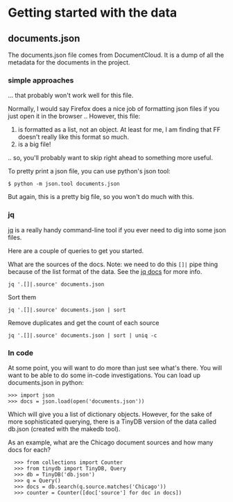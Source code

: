 # Getting started with the data

## documents.json

The documents.json file comes from DocumentCloud. It is a dump of all the metadata for the documents in the project.

### simple approaches

... that probably won't work well for this file.

Normally, I would say Firefox does a nice job of formatting json files if you just open it in the browser .. However, this file:

 1. is formatted as a list, not an object. At least for me, I am finding that FF doesn't really like this format so much.
 2. is a big file!

.. so, you'll probably want to skip right ahead to something more useful.

To pretty print a json file, you can use python's json tool:

```
$ python -m json.tool documents.json
```
But again, this is a pretty big file, so you won't do much with this.


### jq

[jq](https://stedolan.github.io/jq/) is a really handy command-line tool if you ever need to dig into some json files.

Here are a couple of queries to get you started.

What are the sources of the docs. Note: we need to do this `[]|` pipe thing because of the list format of the data. See the [jq docs](https://stedolan.github.io/jq/) for more info.

```
jq '.[]|.source' documents.json
```

Sort them

```
jq '.[]|.source' documents.json | sort
```

Remove duplicates and get the count of each source

```
jq '.[]|.source' documents.json | sort | uniq -c
```

### In code

At some point, you will want to do more than just see what's there. You will want to be able to do some in-code investigations. You can load up documents.json in python:

```
>>> import json
>>> docs = json.load(open('documents.json'))
```

Which will give you a list of dictionary objects. However, for the sake of more sophisticated querying, there is a TinyDB version of the data called db.json (created with the makedb tool).

As an example, what are the Chicago document sources and how many docs for each?

```
  >>> from collections import Counter
  >>> from tinydb import TinyDB, Query
  >>> db = TinyDB('db.json')
  >>> q = Query()
  >>> docs = db.search(q.source.matches('Chicago'))
  >>> counter = Counter([doc['source'] for doc in docs])
```
